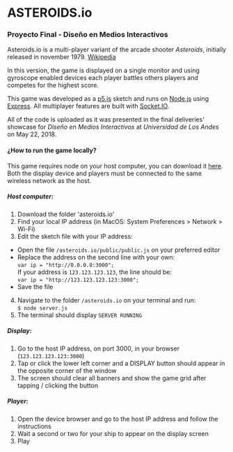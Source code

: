 # ASTEROIDS.io
### Proyecto Final - Diseño en Medios Interactivos

Asteroids.io is a multi-player variant of the arcade shooter *Asteroids*, initially released in november 1979. [Wikipedia](https://en.wikipedia.org/wiki/Asteroids_(video_game))

In this version, the game is displayed on a single monitor and using gyroscope enabled devices each player battles others players and competes for the highest score.

This game was developed as a [p5.js](https://p5js.org/) sketch and runs on [Node.js](https://nodejs.org/en/) using [Express](https://expressjs.com/). All multiplayer features are built with [Socket.IO](https://socket.io/).

All of the code is uploaded as it was presented in the final deliveries' showcase for *Diseño en Medios Interactivos* at *Universidad de Los Andes* on May 22, 2018.

#### ¿How to run the game locally?
This game requires node on your host computer, you can download it [here](https://nodejs.org/en/download/). Both the display device and players must be connected to the same wireless network as the host.

##### Host computer:
1. Download the folder 'asteroids.io'
2. Find your local IP address (in MacOS: System Preferences > Network > Wi-Fi)
3. Edit the sketch file with your IP address:
  * Open the file `/asteroids.io/public/public.js` on your preferred editor
  * Replace the address on the second line with your own:  
   `var ip = "http://0.0.0.0:3000";`  
   If your address is `123.123.123.123`, the line should be:  
   `var ip = "http://123.123.123.123:3000";`
  * Save the file
4. Navigate to the folder `/asteroids.io` on your terminal and run:  
`$ node server.js`
5. The terminal should display `SERVER RUNNING`

##### Display:
1. Go to the host IP address, on port 3000, in your browser (`123.123.123.123:3000`)
2. Tap or click the lower left corner and a DISPLAY button should appear in the opposite corner of the window
3. The screen should clear all banners and show the game grid after tapping / clicking the button

##### Player:
1. Open the device browser and go to the host IP address and follow the instructions
2. Wait a second or two for your ship to appear on the display screen
3. Play
